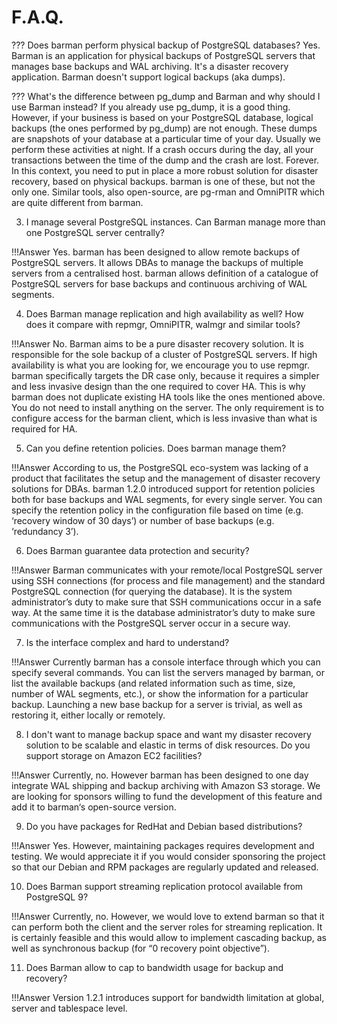 # F.A.Q.

??? Does barman perform physical backup of PostgreSQL databases?
    Yes. Barman is an application for physical backups of PostgreSQL servers that manages base backups and WAL archiving. It's a disaster recovery application. Barman doesn't support logical backups (aka dumps).

??? What's the difference between pg_dump and Barman and why should I use Barman instead?
    If you already use pg_dump, it is a good thing. However, if your business is based on your PostgreSQL database, logical backups (the ones performed by pg_dump) are not enough. These dumps are snapshots of your database at a particular time of your day. Usually we perform these activities at night. If a crash occurs during the day, all your transactions between the time of the dump and the crash are lost. Forever. In this context, you need to put in place a more robust solution for disaster recovery, based on physical backups. barman is one of these, but not the only one. Similar tools, also open-source, are pg-rman and OmniPITR which are quite different from barman.

3.  I manage several PostgreSQL instances. Can Barman manage more than one PostgreSQL server centrally?

!!!Answer
    Yes. barman has been designed to allow remote backups of PostgreSQL servers. It allows DBAs to manage the backups of multiple servers from a centralised host. barman allows definition of a catalogue of PostgreSQL servers for base backups and continuous archiving of WAL segments.

4.  Does Barman manage replication and high availability as well? How does it compare with repmgr, OmniPITR, walmgr and similar tools?

!!!Answer
    No. Barman aims to be a pure disaster recovery solution. It is responsible for the sole backup of a cluster of PostgreSQL servers. If high availability is what you are looking for, we encourage you to use repmgr. barman specifically targets the DR case only, because it requires a simpler and less invasive design than the one required to cover HA. This is why barman does not duplicate existing HA tools like the ones mentioned above. You do not need to install anything on the server. The only requirement is to configure access for the barman client, which is less invasive than what is required for HA.

5.  Can you define retention policies. Does barman manage them?

!!!Answer
    According to us, the PostgreSQL eco-system was lacking of a product that facilitates the setup and the management of disaster recovery solutions for DBAs. barman 1.2.0 introduced support for retention policies both for base backups and WAL segments, for every single server. You can specify the retention policy in the configuration file based on time (e.g. ‘recovery window of 30 days’) or number of base backups (e.g. ‘redundancy 3’).

6. Does Barman guarantee data protection and security?

!!!Answer
    Barman communicates with your remote/local PostgreSQL server using SSH connections (for process and file management) and the standard PostgreSQL connection (for querying the database). It is the system administrator’s duty to make sure that SSH communications occur in a safe way. At the same time it is the database administrator’s duty to make sure communications with the PostgreSQL server occur in a secure way.

7. Is the interface complex and hard to understand?

!!!Answer
    Currently barman has a console interface through which you can specify several commands. You can list the servers managed by barman, or list the available backups (and related information such as time, size, number of WAL segments, etc.), or show the information for a particular backup. Launching a new base backup for a server is trivial, as well as restoring it, either locally or remotely.

8.  I don't want to manage backup space and want my disaster recovery solution to be scalable and elastic in terms of disk resources. Do you support storage on Amazon EC2 facilities?

!!!Answer
    Currently, no. However barman has been designed to one day integrate WAL shipping and backup archiving with Amazon S3 storage. We are looking for sponsors willing to fund the development of this feature and add it to barman‘s open-source version.

9.  Do you have packages for RedHat and Debian based distributions?

!!!Answer
    Yes. However, maintaining packages requires development and testing. We would appreciate it if you would consider sponsoring the project so that our Debian and RPM packages are regularly updated and released.

10.  Does Barman support streaming replication protocol available from PostgreSQL 9?

!!!Answer
    Currently, no. However, we would love to extend barman so that it can perform both the client and the server roles for streaming replication. It is certainly feasible and this would allow to implement cascading backup, as well as synchronous backup (for “0 recovery point objective”).

11.  Does Barman allow to cap to bandwidth usage for backup and recovery?

!!!Answer
    Version 1.2.1 introduces support for bandwidth limitation at global, server and tablespace level.